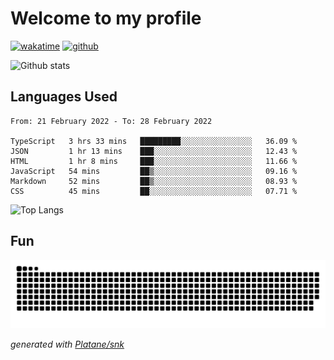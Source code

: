 # Welcome to my profile

[![wakatime](https://wakatime.com/badge/user/82c377cd-a54c-404c-b7df-177b313ca539.svg)](https://wakatime.com/@82c377cd-a54c-404c-b7df-177b313ca539)
[![github](https://img.shields.io/github/followers/xinthose?logo=github&style=plastic)](https://github.com/alanhamlett?tab=followers)

![Github stats](https://github-readme-stats.vercel.app/api?username=xinthose&show_icons=true&theme=radical&count_private=true)

## Languages Used

<!--START_SECTION:waka-->

```text
From: 21 February 2022 - To: 28 February 2022

TypeScript   3 hrs 33 mins   █████████░░░░░░░░░░░░░░░░   36.09 %
JSON         1 hr 13 mins    ███░░░░░░░░░░░░░░░░░░░░░░   12.43 %
HTML         1 hr 8 mins     ███░░░░░░░░░░░░░░░░░░░░░░   11.66 %
JavaScript   54 mins         ██▒░░░░░░░░░░░░░░░░░░░░░░   09.16 %
Markdown     52 mins         ██▒░░░░░░░░░░░░░░░░░░░░░░   08.93 %
CSS          45 mins         ██░░░░░░░░░░░░░░░░░░░░░░░   07.71 %
```

<!--END_SECTION:waka-->

![Top Langs](https://github-readme-stats.vercel.app/api/top-langs/?username=xinthose)

## Fun
![github contribution grid snake animation](https://raw.githubusercontent.com/xinthose/xinthose/output/github-contribution-grid-snake.svg)

_generated with [Platane/snk](https://github.com/Platane/snk)_
